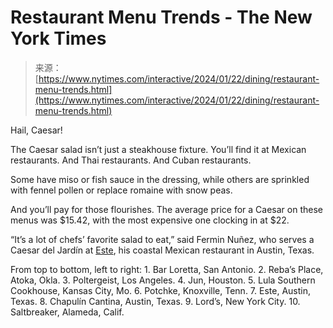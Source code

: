 <!--yml
category: 未分类
date: 2024-05-27 15:19:23
-->

# Restaurant Menu Trends - The New York Times

> 来源：[https://www.nytimes.com/interactive/2024/01/22/dining/restaurant-menu-trends.html](https://www.nytimes.com/interactive/2024/01/22/dining/restaurant-menu-trends.html)

Hail, Caesar!

The Caesar salad isn’t just a steakhouse fixture. You’ll find it at Mexican restaurants. And Thai restaurants. And Cuban restaurants.

Some have miso or fish sauce in the dressing, while others are sprinkled with fennel pollen or replace romaine with snow peas.

And you’ll pay for those flourishes. The average price for a Caesar on these menus was $15.42, with the most expensive one clocking in at $22.

“It’s a lot of chefs’ favorite salad to eat,” said Fermin Nuñez, who serves a Caesar del Jardín at [Este](https://www.esteatx.com/), his coastal Mexican restaurant in Austin, Texas.

From top to bottom, left to right: 1\. Bar Loretta, San Antonio. 2\. Reba’s Place, Atoka, Okla. 3\. Poltergeist, Los Angeles. 4\. Jun, Houston. 5\. Lula Southern Cookhouse, Kansas City, Mo. 6\. Potchke, Knoxville, Tenn. 7\. Este, Austin, Texas. 8\. Chapulín Cantina, Austin, Texas. 9\. Lord’s, New York City. 10\. Saltbreaker, Alameda, Calif.
